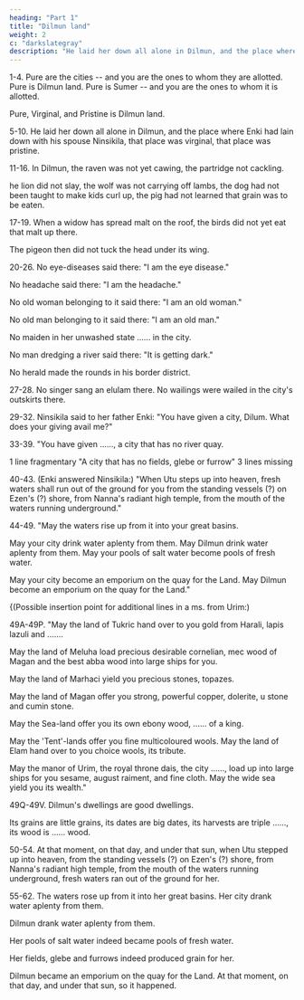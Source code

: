 ```yaml
---
heading: "Part 1"
title: "Dilmun land"
weight: 2
c: "darkslategray"
description: "He laid her down all alone in Dilmun, and the place where Enki had lain down with his spouse Ninsikila"
---
```


1-4. Pure are the cities -- and you are the ones to whom they are allotted. Pure is Dilmun land. Pure is Sumer -- and you are the ones to whom it is allotted. 

Pure, Virginal, and Pristine is Dilmun land.

5-10. He laid her down all alone in Dilmun, and the place where Enki had lain down with his spouse Ninsikila, that place was virginal, that place was pristine.

11-16. In Dilmun, the raven was not yet cawing, the partridge not cackling. 

he lion did not slay, the wolf was not carrying off lambs, the dog had not been taught to make kids curl up, the pig had not learned that grain was to be eaten.

17-19. When a widow has spread malt on the roof, the birds did not yet eat that malt up there. 

The pigeon then did not tuck the head under its wing.

20-26. No eye-diseases said there: "I am the eye disease." 

No headache said there: "I am the headache." 

No old woman belonging to it said there: "I am an old woman." 

No old man belonging to it said there: "I am an old man." 

No maiden in her unwashed state ...... in the city. 

No man dredging a river said there: "It is getting dark." 

No herald made the rounds in his border district.

27-28. No singer sang an elulam there. No wailings were wailed in the city's outskirts there.

29-32. Ninsikila said to her father Enki: "You have given a city, Dilum. What does your giving avail me?"

33-39. "You have given ......, a city that has no river quay.

1 line fragmentary "A city that has no fields, glebe or furrow"
3 lines missing

40-43. (Enki answered Ninsikila:) "When Utu steps up into heaven, fresh waters shall run out of the ground for you from the standing vessels (?) on Ezen's (?) shore, from Nanna's radiant high temple, from the mouth of the waters running underground."

44-49. "May the waters rise up from it into your great basins. 

May your city drink water aplenty from them. May Dilmun drink water aplenty from them. May your pools of salt water become pools of fresh water. 

May your city become an emporium on the quay for the Land. May Dilmun become an emporium on the quay for the Land."

{(Possible insertion point for additional lines in a ms. from Urim:)

49A-49P. "May the land of Tukric hand over to you gold from Harali, lapis lazuli and ....... 

May the land of Meluha load precious desirable cornelian, mec wood of Magan and the best abba wood into large ships for you.

May the land of Marhaci yield you precious stones, topazes. 

May the land of Magan offer you strong, powerful copper, dolerite, u stone and cumin stone. 

May the Sea-land offer you its own ebony wood, ...... of a king. 

May the 'Tent'-lands offer you fine multicoloured wools. May the land of Elam hand over to you choice wools, its tribute. 

May the manor of Urim, the royal throne dais, the city ......, load up into large ships for you sesame, august raiment, and fine cloth. May the wide sea yield you its wealth."


49Q-49V. Dilmun's dwellings are good dwellings. 

Its grains are little grains, its dates are big dates, its harvests are triple ......, its wood is ...... wood.


50-54. At that moment, on that day, and under that sun, when Utu stepped up into heaven, from the standing vessels (?) on Ezen's (?) shore, from Nanna's radiant high temple, from the mouth of the waters running underground, fresh waters ran out of the ground for her.

55-62. The waters rose up from it into her great basins. Her city drank water aplenty from them. 

Dilmun drank water aplenty from them. 

Her pools of salt water indeed became pools of fresh water. 

Her fields, glebe and furrows indeed produced grain for her. 

Dilmun became an emporium on the quay for the Land. At that moment, on that day, and under that sun, so it happened.

